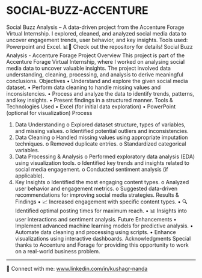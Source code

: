 # SOCIAL-BUZZ-ACCENTURE
Social Buzz Analysis – A data-driven project from the Accenture Forage Virtual Internship. I explored, cleaned, and analyzed social media data to uncover engagement trends, user behavior, and key insights. Tools used: Powerpoint and Excel. 📊🚀 Check out the repository for details!
Social Buzz Analysis - Accenture Forage Project
Overview
This project is part of the Accenture Forage Virtual Internship, where I worked on analysing social media data to uncover valuable insights. The project involved data understanding, cleaning, processing, and analysis to derive meaningful conclusions.
Objectives
•	Understand and explore the given social media dataset.
•	Perform data cleaning to handle missing values and inconsistencies.
•	Process and analyze the data to identify trends, patterns, and key insights.
•	Present findings in a structured manner.
Tools & Technologies Used
•	Excel (for initial data exploration)
•	PowerPoint (optional for visualization)
Process
1.	Data Understanding
o	Explored dataset structure, types of variables, and missing values.
o	Identified potential outliers and inconsistencies.
2.	Data Cleaning
o	Handled missing values using appropriate imputation techniques.
o	Removed duplicate entries.
o	Standardized categorical variables.
3.	Data Processing & Analysis
o	Performed exploratory data analysis (EDA) using visualization tools.
o	Identified key trends and insights related to social media engagement.
o	Conducted sentiment analysis (if applicable).
4.	Key Insights
o	Identified the most engaging content types.
o	Analyzed user behavior and engagement metrics.
o	Suggested data-driven recommendations for improving social media strategies.
Results & Findings
•	📈 Increased engagement with specific content types.
•	🔍 Identified optimal posting times for maximum reach.
•	📊 Insights into user interactions and sentiment analysis.
Future Enhancements
•	Implement advanced machine learning models for predictive analysis.
•	Automate data cleaning and processing using scripts.
•	Enhance visualizations using interactive dashboards.
Acknowledgments
Special thanks to Accenture and Forage for providing this opportunity to work on a real-world business problem.
________________________________________
📌 Connect with me: www.linkedin.com/in/kushagr-nanda
